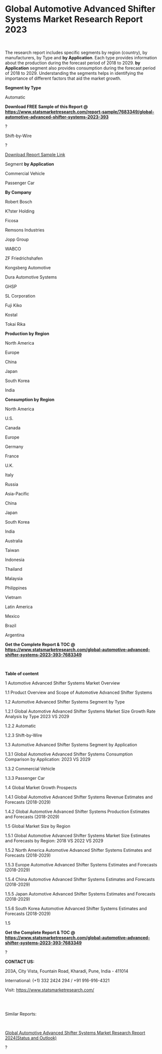 <h1>Global Automotive Advanced Shifter Systems Market Research Report 2023</h1><br/><p>The research report includes specific segments by region (country), by manufacturers, by Type and <strong>by Application</strong>. Each type provides information about the production during the forecast period of 2018 to 2029. <strong>by Application</strong> segment also provides consumption during the forecast period of 2018 to 2029. Understanding the segments helps in identifying the importance of different factors that aid the market growth.</p>
 
 
 
 <p><strong>Segment by Type</strong></p>
 
 
 
 <p>Automatic</p>
 
 
 
 <div><b>Download FREE Sample of this Report @ <a href="https://www.statsmarketresearch.com/download-free-sample/7683349/global-automotive-advanced-shifter-systems-2023-393">https://www.statsmarketresearch.com/report-sample/7683349/global-automotive-advanced-shifter-systems-2023-393</a></b></div>
 
 
 
 <p>? </p>
 
 
 
 <p>Shift-by-Wire</p>
 
 
 
 <p>? </p>
 
 
 
 <p><a href="https://www.statsmarketresearch.com/download-free-sample/7683349/global-automotive-advanced-shifter-systems-2023-393">Download Report Sample Link</a></p>
 
 
 
 <p>Segment <strong>by Application</strong></p>
 
 
 
 <p>Commercial Vehicle</p>
 
 
 
 <p>Passenger Car</p>
 
 
 
 <p><strong>By Company</strong></p>
 
 
 
 <p>Robert Bosch</p>
 
 
 
 <p>K?ster Holding</p>
 
 
 
 <p>Ficosa</p>
 
 
 
 <p>Remsons Industries</p>
 
 
 
 <p>Jopp Group</p>
 
 
 
 <p>WABCO</p>
 
 
 
 <p>ZF Friedrichshafen</p>
 
 
 
 <p>Kongsberg Automotive</p>
 
 
 
 <p>Dura Automotive Systems</p>
 
 
 
 <p>GHSP</p>
 
 
 
 <p>SL Corporation</p>
 
 
 
 <p>Fuji Kiko</p>
 
 
 
 <p>Kostal</p>
 
 
 
 <p>Tokai Rika</p>
 
 
 
 <p><strong>Production by Region</strong></p>
 
 
 
 <p>North America</p>
 
 
 
 <p>Europe</p>
 
 
 
 <p>China</p>
 
 
 
 <p>Japan</p>
 
 
 
 <p>South Korea</p>
 
 
 
 <p>India</p>
 
 
 
 <p><strong>Consumption by Region</strong></p>
 
 
 
 <p>North America</p>
 
 
 
 <p>U.S.</p>
 
 
 
 <p>Canada</p>
 
 
 
 <p>Europe</p>
 
 
 
 <p>Germany</p>
 
 
 
 <p>France</p>
 
 
 
 <p>U.K.</p>
 
 
 
 <p>Italy</p>
 
 
 
 <p>Russia</p>
 
 
 
 <p>Asia-Pacific</p>
 
 
 
 <p>China</p>
 
 
 
 <p>Japan</p>
 
 
 
 <p>South Korea</p>
 
 
 
 <p>India</p>
 
 
 
 <p>Australia</p>
 
 
 
 <p>Taiwan</p>
 
 
 
 <p>Indonesia</p>
 
 
 
 <p>Thailand</p>
 
 
 
 <p>Malaysia</p>
 
 
 
 <p>Philippines</p>
 
 
 
 <p>Vietnam</p>
 
 
 
 <p>Latin America</p>
 
 
 
 <p>Mexico</p>
 
 
 
 <p>Brazil</p>
 
 
 
 <p>Argentina</p>
 
 
 
 <div><b>Get the Complete Report & TOC @ <a href="https://www.statsmarketresearch.com/global-automotive-advanced-shifter-systems-2023-393-7683349">https://www.statsmarketresearch.com/global-automotive-advanced-shifter-systems-2023-393-7683349</a></b></div>
 
 
 
 <p><br />
 
 <b>Table of content</b></p>
 
 
 
 <p>1 Automotive Advanced Shifter Systems Market Overview<br />
 
 1.1 Product Overview and Scope of Automotive Advanced Shifter Systems<br />
 
 1.2 Automotive Advanced Shifter Systems Segment by Type<br />
 
 1.2.1 Global Automotive Advanced Shifter Systems Market Size Growth Rate Analysis by Type 2023 VS 2029<br />
 
 1.2.2 Automatic<br />
 
 1.2.3 Shift-by-Wire<br />
 
 1.3 Automotive Advanced Shifter Systems Segment by Application<br />
 
 1.3.1 Global Automotive Advanced Shifter Systems Consumption Comparison by Application: 2023 VS 2029<br />
 
 1.3.2 Commercial Vehicle<br />
 
 1.3.3 Passenger Car<br />
 
 1.4 Global Market Growth Prospects<br />
 
 1.4.1 Global Automotive Advanced Shifter Systems Revenue Estimates and Forecasts (2018-2029)<br />
 
 1.4.2 Global Automotive Advanced Shifter Systems Production Estimates and Forecasts (2018-2029)<br />
 
 1.5 Global Market Size by Region<br />
 
 1.5.1 Global Automotive Advanced Shifter Systems Market Size Estimates and Forecasts by Region: 2018 VS 2022 VS 2029<br />
 
 1.5.2 North America Automotive Advanced Shifter Systems Estimates and Forecasts (2018-2029)<br />
 
 1.5.3 Europe Automotive Advanced Shifter Systems Estimates and Forecasts (2018-2029)<br />
 
 1.5.4 China Automotive Advanced Shifter Systems Estimates and Forecasts (2018-2029)<br />
 
 1.5.5 Japan Automotive Advanced Shifter Systems Estimates and Forecasts (2018-2029)<br />
 
 1.5.6 South Korea Automotive Advanced Shifter Systems Estimates and Forecasts (2018-2029)<br />
 
 1.5</p>
 
 
 
 <div><b>Get the Complete Report & TOC @ <a href="https://www.statsmarketresearch.com/global-automotive-advanced-shifter-systems-2023-393-7683349">https://www.statsmarketresearch.com/global-automotive-advanced-shifter-systems-2023-393-7683349</a></b></div>
 
 
 
 <p>? </p>
 
 
 
 <p><b>CONTACT US:</b><br />
 
 203A, City Vista, Fountain Road, Kharadi, Pune, India - 411014<br />
 
 International: (+1) 332 2424 294 / +91 916-916-4321<br />
 
 Visit: <a href="https://www.statsmarketresearch.com/">https://www.statsmarketresearch.com/</a><br />
 
 <br />
 
 <br />
 
 Similar Reports:<br />
 
 <br />
 
 <a href="https://www.statsmarketresearch.com/global-automotive-advanced-shifter-systems-2024-717-8008579">Global Automotive Advanced Shifter Systems Market Research Report 2024(Status and Outlook)</a><br />
 
 ? </p>